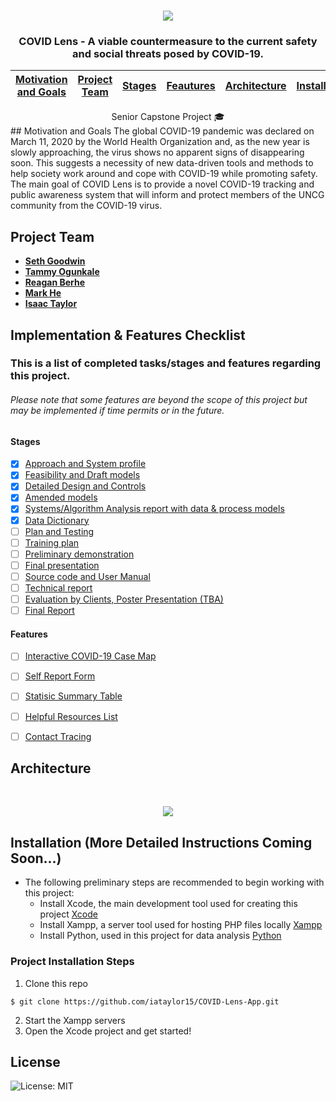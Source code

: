 <!-- PROJECT LOGO -->
<br />
<p align="center">
<a href="#">
    <img src="https://user-images.githubusercontent.com/32807934/94518504-0c9c0200-01f8-11eb-8883-667876b9d639.png">
</a>

<h3 align="center">COVID Lens - A viable countermeasure to the current safety and social threats posed by COVID-19. </h3> <p> 

[Motivation and Goals](https://github.com/iataylor15/COVID-Lens-App#motivation-and-goals) | [Project Team](https://github.com/iataylor15/COVID-Lens-App#project-team) | [Stages](https://github.com/iataylor15/COVID-Lens-App#stages) | [Feautures](https://github.com/iataylor15/COVID-Lens-App#features) | [Architecture](https://github.com/iataylor15/COVID-Lens-App#architecture) | [Installation](https://github.com/iataylor15/COVID-Lens-App#installation--more-detailed-instructions-coming-soon) 
------------ | ------------- | ------------- | ------------- | ------------- | ------------- 
    
<center> Senior Capstone Project 🎓 </center>
## Motivation and Goals
 The global COVID-19 pandemic was declared on March 11, 2020 by the World Health Organization and, as the new year is slowly approaching, the virus shows no apparent signs of disappearing soon. This suggests a necessity of new data-driven tools and methods to help society work around and cope with COVID-19 while promoting safety. The main goal of COVID Lens is to provide a novel COVID-19 tracking and public awareness system that will inform and protect members of the UNCG community from the COVID-19 virus.

## Project Team
- [**Seth Goodwin**](https://github.com/SethGoodwin)
- [**Tammy Ogunkale**](https://github.com/tammycodes)
- [**Reagan Berhe**](https://github.com/reaganlu22)
- [**Mark He**](https://github.com/mhe98)
- [**Isaac Taylor**](https://github.com/iataylor15)

## Implementation & Features Checklist 
### This is a list of completed tasks/stages and features regarding this project.
###### Please note that some features are beyond the scope of this project but may be implemented if time permits or in the future.

#### Stages
- [x] [Approach and System profile]()
- [x] [Feasibility and Draft models]()
- [x] [Detailed Design and Controls]()
- [x] [Amended models]()
- [x] [Systems/Algorithm Analysis report with data & process models]()
- [x] [Data Dictionary]()
- [ ] [Plan and Testing]()
- [ ] [Training plan]()
- [ ] [Preliminary demonstration]()
- [ ] [Final presentation]()
- [ ] [Source code and User Manual]()
- [ ] [Technical report]()
- [ ] [Evaluation by Clients, Poster Presentation (TBA)]()
- [ ] [Final Report]()

#### Features
- [ ] [Interactive COVID-19 Case Map]()
- [ ] [Self Report Form]()
- [ ] [Statisic Summary Table]()
- [ ] [Helpful Resources List]()
- [ ] [Contact Tracing]()

 
## Architecture
 <!-- Architecture -->
 <br />
 <p align="center">
 <a href="#">
   <img src="https://user-images.githubusercontent.com/32807934/94518395-d65e8280-01f7-11eb-9bdf-f39db702939d.png">
 </a>
   
## Installation  (More Detailed Instructions Coming Soon...)

- The following preliminary steps are recommended  to begin working with this project:
  - Install Xcode, the main development tool used for creating this project [Xcode](https://developer.apple.com/xcode/)
  - Install Xampp, a server tool used for hosting PHP files locally [Xampp](https://www.apachefriends.org/index.html)
  - Install Python, used in this project for data analysis  [Python](https://www.python.org/downloads/)
  
### Project Installation Steps
  
1. Clone this repo 
  ```console
  $ git clone https://github.com/iataylor15/COVID-Lens-App.git
  ```
2. Start the Xampp servers
3. Open the Xcode project and get started!
  
## License 
   ![License: MIT](https://github.com/iataylor15/COVID-Lens-App/blob/master/LICENSE)




